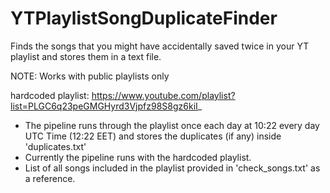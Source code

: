 # YTPlaylistSongDuplicateFinder
Finds the songs that you might have accidentally saved twice in your YT playlist and stores them in a text file.

NOTE: Works with public playlists only

hardcoded playlist: https://www.youtube.com/playlist?list=PLGC6q23peGMGHyrd3Vjpfz98S8gz6kiI_

- The pipeline runs through the playlist once each day at 10:22 every day UTC Time (12:22 EET) and stores the duplicates (if any) inside 'duplicates.txt'
- Currently the pipeline runs with the hardcoded playlist.
- List of all songs included in the playlist provided in 'check_songs.txt' as a reference.
